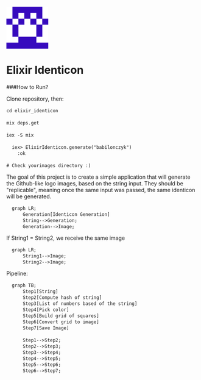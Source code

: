 
<p align="left">
  <img style="display: block; width: 110px; height: 110px;" src="https://github.com/babilonczyk/elixir-identicon/blob/main/images/babilonczyk.png?raw=true" />
</p>

# Elixir Identicon

###How to Run?

Clone repository, then:

```
cd elixir_identicon

mix deps.get

iex -S mix  

  iex> ElixirIdenticon.generate("babilonczyk")
    :ok

# Check yourimages directory :)
```


The goal of this project is to create a simple application that will generate the Github-like logo images, based on the string input. They should be "replicable", meaning once the same input was passed, the same identicon will be generated.

```mermaid
  graph LR;
      Generation[Identicon Generation]
      String-->Generation;
      Generation-->Image;
```

If String1 = String2, we receive the same image

```mermaid
  graph LR;
      String1-->Image;
      String2-->Image;
```

Pipeline:

```mermaid
  graph TB;
      Step1[String]
      Step2[Compute hash of string]
      Step3[List of numbers based of the string]
      Step4[Pick color]
      Step5[Build grid of squares]
      Step6[Convert grid to image]
      Step7[Save Image]

      Step1-->Step2;
      Step2-->Step3;
      Step3-->Step4;
      Step4-->Step5;
      Step5-->Step6;
      Step6-->Step7;
```
